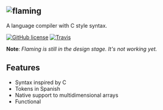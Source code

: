 ![flaming](http://i.imgur.com/G6qqK7r.png?1)
--------
A language compiler with C style syntax.

[![GitHub license](https://img.shields.io/github/license/mashape/apistatus.svg)](https://github.com/davidgasquez/flaming)
[![Travis](https://img.shields.io/travis/joyent/node.svg)](https://github.com/davidgasquez/flaming)

**Note**: *Flaming is still in the design stage. It's not working yet.*

## Features
- Syntax inspired by C
- Tokens in Spanish
- Native support to multidimensional arrays
- Functional
